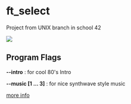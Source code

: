 # ft_select
Project from UNIX branch in school 42

![](https://thumbs.gfycat.com/JointSmartHagfish-small.gif)

## Program Flags

**--intro** : for cool 80's Intro

**--music \[1 ... 3\]** : for nice synthwave style music

[more info](https://github.com/prippa/ft_select/blob/master/ft_select.en.pdf)
